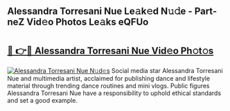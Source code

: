 ## Alessandra Torresani Nue Le𝚊k𝚎d N𝚞𝚍e - Part-neZ Vid𝚎o Photos Le𝚊ks eQFUo

# <h2><a href="http://fb5z9zf.evod.top/?m=Alessandra+Torresani+Nue">🔗 👉🔴 Alessandra Torresani Nue Vid𝚎o Ph𝚘t𝚘s</a></h2>

[![Alessandra Torresani Nue N𝚞d𝚎s](https://i.imgur.com/8V9OHl7.gif)](http://fb5z9zf.evod.top/?m=Alessandra+Torresani+Nue)
Social media star Alessandra Torresani Nue and multimedia artist, acclaimed for publishing dance and lifestyle material through trending dance routines and mini vlogs. Public figures Alessandra Torresani Nue have a responsibility to uphold ethical standards and set a good example. 
